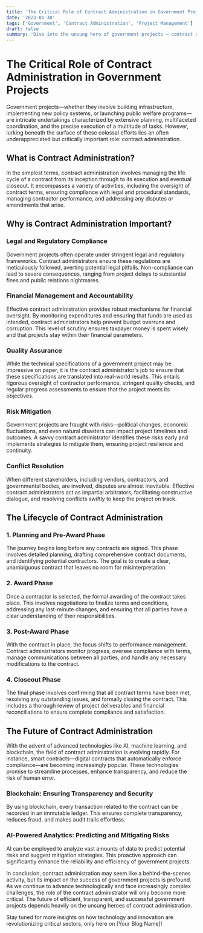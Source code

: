 ```yaml
---
title: 'The Critical Role of Contract Administration in Government Projects'
date: '2023-01-30'
tags: ['Government', 'Contract Administration', 'Project Management']
draft: false
summary: 'Dive into the unsung hero of government projects — contract administration, and discover why its pivotal for project success.'
---
```


# The Critical Role of Contract Administration in Government Projects

Government projects—whether they involve building infrastructure, implementing new policy systems, or launching public welfare programs—are intricate undertakings characterized by extensive planning, multifaceted coordination, and the precise execution of a multitude of tasks. However, lurking beneath the surface of these colossal efforts lies an often underappreciated but critically important role: contract administration.

## What is Contract Administration?

In the simplest terms, contract administration involves managing the life cycle of a contract from its inception through to its execution and eventual closeout. It encompasses a variety of activities, including the oversight of contract terms, ensuring compliance with legal and procedural standards, managing contractor performance, and addressing any disputes or amendments that arise.

## Why is Contract Administration Important?

### Legal and Regulatory Compliance

Government projects often operate under stringent legal and regulatory frameworks. Contract administrators ensure these regulations are meticulously followed, averting potential legal pitfalls. Non-compliance can lead to severe consequences, ranging from project delays to substantial fines and public relations nightmares.

### Financial Management and Accountability

Effective contract administration provides robust mechanisms for financial oversight. By monitoring expenditures and ensuring that funds are used as intended, contract administrators help prevent budget overruns and corruption. This level of scrutiny ensures taxpayer money is spent wisely and that projects stay within their financial parameters.

### Quality Assurance

While the technical specifications of a government project may be impressive on paper, it is the contract administrator's job to ensure that these specifications are translated into real-world results. This entails rigorous oversight of contractor performance, stringent quality checks, and regular progress assessments to ensure that the project meets its objectives.

### Risk Mitigation

Government projects are fraught with risks—political changes, economic fluctuations, and even natural disasters can impact project timelines and outcomes. A savvy contract administrator identifies these risks early and implements strategies to mitigate them, ensuring project resilience and continuity.

### Conflict Resolution

When different stakeholders, including vendors, contractors, and governmental bodies, are involved, disputes are almost inevitable. Effective contract administrators act as impartial arbitrators, facilitating constructive dialogue, and resolving conflicts swiftly to keep the project on track.

## The Lifecycle of Contract Administration

### 1. **Planning and Pre-Award Phase**

The journey begins long before any contracts are signed. This phase involves detailed planning, drafting comprehensive contract documents, and identifying potential contractors. The goal is to create a clear, unambiguous contract that leaves no room for misinterpretation.

### 2. **Award Phase**

Once a contractor is selected, the formal awarding of the contract takes place. This involves negotiations to finalize terms and conditions, addressing any last-minute changes, and ensuring that all parties have a clear understanding of their responsibilities.

### 3. **Post-Award Phase**

With the contract in place, the focus shifts to performance management. Contract administrators monitor progress, oversee compliance with terms, manage communications between all parties, and handle any necessary modifications to the contract.

### 4. **Closeout Phase**

The final phase involves confirming that all contract terms have been met, resolving any outstanding issues, and formally closing the contract. This includes a thorough review of project deliverables and financial reconciliations to ensure complete compliance and satisfaction.

## The Future of Contract Administration

With the advent of advanced technologies like AI, machine learning, and blockchain, the field of contract administration is evolving rapidly. For instance, smart contracts—digital contracts that automatically enforce compliance—are becoming increasingly popular. These technologies promise to streamline processes, enhance transparency, and reduce the risk of human error.

### Blockchain: Ensuring Transparency and Security

By using blockchain, every transaction related to the contract can be recorded in an immutable ledger. This ensures complete transparency, reduces fraud, and makes audit trails effortless.

### AI-Powered Analytics: Predicting and Mitigating Risks

AI can be employed to analyze vast amounts of data to predict potential risks and suggest mitigation strategies. This proactive approach can significantly enhance the reliability and efficiency of government projects.

In conclusion, contract administration may seem like a behind-the-scenes activity, but its impact on the success of government projects is profound. As we continue to advance technologically and face increasingly complex challenges, the role of the contract administrator will only become more critical. The future of efficient, transparent, and successful government projects depends heavily on the unsung heroes of contract administration.

Stay tuned for more insights on how technology and innovation are revolutionizing critical sectors, only here on [Your Blog Name]!